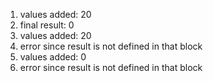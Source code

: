 1. values added: 20
2. final result: 0
3. values added: 20
4. error since result is not defined in that block
5. values added: 0
6. error since result is not defined in that block